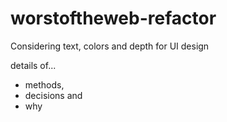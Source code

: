 # worstoftheweb-refactor
Considering text, colors and depth for UI design

details of...
- methods, 
- decisions and 
- why
